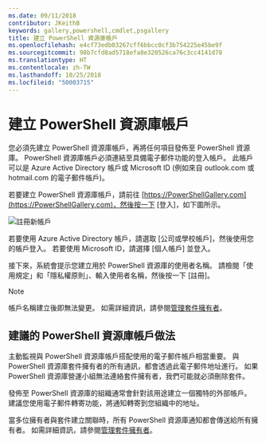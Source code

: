 ```yaml
---
ms.date: 09/11/2018
contributor: JKeithB
keywords: gallery,powershell,cmdlet,psgallery
title: 建立 PowerShell 資源庫帳戶
ms.openlocfilehash: e4cf73edb03267cff6bbcc0cf3b754225e45be9f
ms.sourcegitcommit: 98b7cfd8ad5718efa8e320526ca76c3cc4141d78
ms.translationtype: HT
ms.contentlocale: zh-TW
ms.lasthandoff: 10/25/2018
ms.locfileid: "50003715"
---
```

# <a name="creating-a-powershell-gallery-account"></a>建立 PowerShell 資源庫帳戶

您必須先建立 PowerShell 資源庫帳戶，再將任何項目發佈至 PowerShell 資源庫。
PowerShell 資源庫帳戶必須連結至具備電子郵件功能的登入帳戶。 此帳戶可以是 Azure Active Directory 帳戶或 Microsoft ID (例如來自 outlook.com 或 hotmail.com 的電子郵件帳戶)。

若要建立 PowerShell 資源庫帳戶，請前往 [https://PowerShellGallery.com](https://PowerShellGallery.com)，然後按一下 [登入]，如下圖所示。

![註冊新帳戶](../../Images/CreateAccount-Register.png)

若要使用 Azure Active Directory 帳戶，請選取 [公司或學校帳戶]，然後使用您的帳戶登入。 若要使用 Microsoft ID，請選擇 [個人帳戶] 並登入。

接下來，系統會提示您建立用於 PowerShell 資源庫的使用者名稱。 請檢閱「使用規定」和「隱私權原則」、輸入使用者名稱，然後按一下 [註冊]。

> [!NOTE]
> 帳戶名稱建立後即無法變更。 如需詳細資訊，請參閱[管理套件擁有者](managing-package-owners.md)。

## <a name="recommended-practices-for-powershell-gallery-accounts"></a>建議的 PowerShell 資源庫帳戶做法

主動監視與 PowerShell 資源庫帳戶搭配使用的電子郵件帳戶相當重要。 與 PowerShell 資源庫套件擁有者的所有通訊，都會透過此電子郵件地址進行。 如果 PowerShell 資源庫營運小組無法連絡套件擁有者，我們可能就必須刪除套件。

發佈至 PowerShell 資源庫的組織通常會針對該用途建立一個獨特的外部帳戶。 建議您使用電子郵件轉寄功能，將通知轉寄到您組織中的地址。

當多位擁有者與套件建立關聯時，所有 PowerShell 資源庫通知都會傳送給所有擁有者。 如需詳細資訊，請參閱[管理套件擁有者](managing-package-owners.md)。

